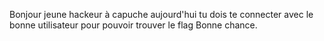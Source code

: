 Bonjour jeune hackeur à capuche aujourd'hui tu dois te connecter avec le bonne utilisateur pour pouvoir trouver le flag Bonne chance.